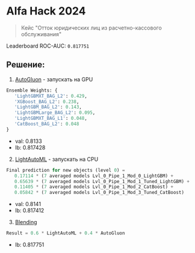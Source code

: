 # Alfa Hack 2024

> Кейс "Отток юридических лиц из расчетно-кассового обслуживания"

Leaderboard ROC-AUC: `0.817751`

## Решение:

1) [AutoGluon](1.%20AutoGluon.ipynb) - запускать на GPU
```python
Ensemble Weights: {
   'LightGBMXT_BAG_L2': 0.429,
   'XGBoost_BAG_L2': 0.238,
   'LightGBM_BAG_L2': 0.143,
   'LightGBMLarge_BAG_L2': 0.095,
   'LightGBMXT_BAG_L1': 0.048,
   'CatBoost_BAG_L2': 0.048
}
```
  - val: 0.8133
  - lb: 0.817428
2) [LightAutoML](2.%20LightAutoML.ipynb) - запускать на CPU
```python
Final prediction for new objects (level 0) = 
   0.17114 * (7 averaged models Lvl_0_Pipe_1_Mod_0_LightGBM) +
   0.65639 * (7 averaged models Lvl_0_Pipe_1_Mod_1_Tuned_LightGBM) +
   0.11405 * (7 averaged models Lvl_0_Pipe_1_Mod_2_CatBoost) +
   0.05842 * (7 averaged models Lvl_0_Pipe_1_Mod_3_Tuned_CatBoost) 
```
  - val: 0.8141
  - lb: 0.817412
3) [Blending](3.%20Blending.ipynb)
```python
Result = 0.6 * LightAutoML + 0.4 * AutoGluon
```
  - lb: 0.817751
